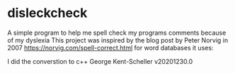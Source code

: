 # disleckcheck
A simple program to help me spell check  my programs comments because of my dyslexia 
This project was inspired by the blog post by Peter Norvig in 2007
https://norvig.com/spell-correct.html
for word databases it uses:

I did the converstion to c++
George Kent-Scheller
v20201230.0
